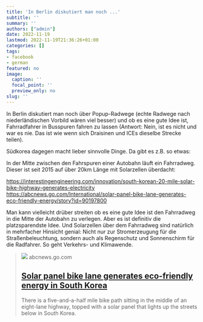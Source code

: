 ```yaml
---
title: 'In Berlin diskutiert man noch ...'
subtitle: ''
summary: ''
authors: ["admin"]
date: 2022-11-19
lastmod: 2022-11-19T21:36:26+01:00
categories: []
tags:
- facebook
- german
featured: no
image:
  caption: ''
  focal_point: ''
  preview_only: no
slug: ''
---
```

In Berlin diskutiert man noch über Popup-Radwege (echte Radwege nach niederländischen Vorbild wären viel besser) und ob es eine gute Idee ist, Fahrradfahrer in Busspuren fahren zu lassen (Antwort: Nein, ist es nicht und war es nie. Das ist wie wenn sich Draisinen und ICEs dieselbe Strecke teilen).

Südkorea dagegen macht lieber sinnvolle Dinge. Da gibt es z.B. so etwas:

In der Mitte zwischen den Fahrspuren einer Autobahn läuft ein Fahrradweg. Dieser ist seit 2015 auf über 20km Länge mit Solarzellen überdacht:

https://interestingengineering.com/innovation/south-korean-20-mile-solar-bike-highway-generates-electricity
https://abcnews.go.com/International/solar-panel-bike-lane-generates-eco-friendly-energy/story?id=90197800

Man kann vielleicht drüber streiten ob es eine gute Idee ist den Fahrradweg in die Mitte der Autobahn zu verlegen. Aber es ist definitiv die platzsparendste Idee. Und Solarzellen über dem Fahrradweg sind natürlich in mehrfacher Hinsicht genial: Nicht nur zur Stromerzeugung für die Straßenbeleuchtung, sondern auch als Regenschutz und Sonnenschirm für die Radfahrer. So geht Verkehrs- und Klimawende.
> [![](https://i.abcnewsfe.com/a/daac9014-9903-4ed9-9dea-ede792cae37f/solar-panel1-bike-ht-ml-220923_1663937369814_hpMain_16x9.jpg?w=992)](https://abcnews.go.com/International/solar-panel-bike-lane-generates-eco-friendly-energy/story?id=90197800)
> abcnews.go.com
> ## [Solar panel bike lane generates eco-friendly energy in South Korea](https://abcnews.go.com/International/solar-panel-bike-lane-generates-eco-friendly-energy/story?id=90197800)
>
>There is a five-and-a-half mile bike path sitting in the middle of an eight-lane highway, topped with a solar panel that lights up the streets below in South Korea. 



